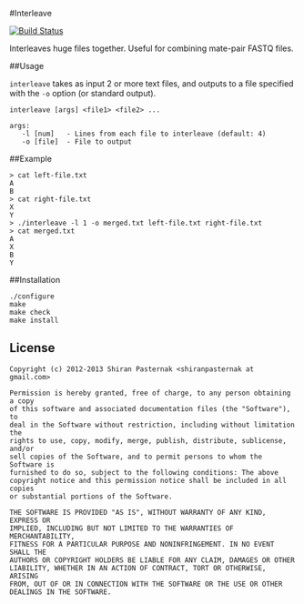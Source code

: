 #Interleave

[![Build Status](https://travis-ci.org/gingi/interleave.png)](https://travis-ci.org/gingi/interleave)

Interleaves huge files together. Useful for combining mate-pair FASTQ files.

##Usage

`interleave` takes as input 2 or more text files, and outputs to a file specified with the `-o` option (or standard output).

    interleave [args] <file1> <file2> ...
    
    args:
       -l [num]   - Lines from each file to interleave (default: 4)
       -o [file]  - File to output

##Example

    > cat left-file.txt
    A
    B
    > cat right-file.txt
    X
    Y
    > ./interleave -l 1 -o merged.txt left-file.txt right-file.txt
    > cat merged.txt
    A
    X
    B
    Y

##Installation

    ./configure
    make
    make check
    make install

## License

    Copyright (c) 2012-2013 Shiran Pasternak <shiranpasternak at gmail.com>

    Permission is hereby granted, free of charge, to any person obtaining a copy
    of this software and associated documentation files (the "Software"), to
    deal in the Software without restriction, including without limitation the
    rights to use, copy, modify, merge, publish, distribute, sublicense, and/or
    sell copies of the Software, and to permit persons to whom the Software is
    furnished to do so, subject to the following conditions: The above
    copyright notice and this permission notice shall be included in all copies
    or substantial portions of the Software.

    THE SOFTWARE IS PROVIDED "AS IS", WITHOUT WARRANTY OF ANY KIND, EXPRESS OR
    IMPLIED, INCLUDING BUT NOT LIMITED TO THE WARRANTIES OF MERCHANTABILITY,
    FITNESS FOR A PARTICULAR PURPOSE AND NONINFRINGEMENT. IN NO EVENT SHALL THE
    AUTHORS OR COPYRIGHT HOLDERS BE LIABLE FOR ANY CLAIM, DAMAGES OR OTHER
    LIABILITY, WHETHER IN AN ACTION OF CONTRACT, TORT OR OTHERWISE, ARISING
    FROM, OUT OF OR IN CONNECTION WITH THE SOFTWARE OR THE USE OR OTHER
    DEALINGS IN THE SOFTWARE.
